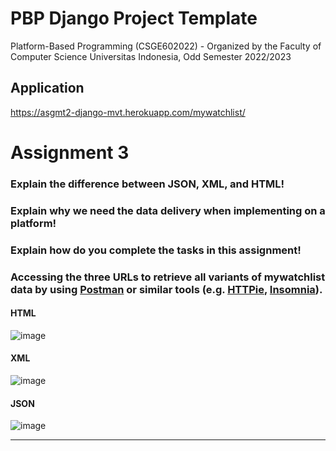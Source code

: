 # PBP Django Project Template

Platform-Based Programming (CSGE602022) - Organized by the Faculty of Computer Science Universitas Indonesia, Odd Semester 2022/2023

## Application
https://asgmt2-django-mvt.herokuapp.com/mywatchlist/

# Assignment 3
### Explain the difference between JSON, XML, and HTML!


### Explain why we need the data delivery when implementing on a platform!


### Explain how do you complete the tasks in this assignment!


### Accessing the three URLs to retrieve all variants of mywatchlist data by using [Postman](https://www.postman.com/) or similar tools (e.g. [HTTPie](https://httpie.io/product), [Insomnia](https://insomnia.rest/)).
#### HTML
![image](https://user-images.githubusercontent.com/108500770/191486231-245249b5-5654-4127-8a28-54041a2050a0.png)
#### XML
![image](https://user-images.githubusercontent.com/108500770/191486315-0df18279-34b6-4237-8093-d76209943003.png)
#### JSON
![image](https://user-images.githubusercontent.com/108500770/191486378-4e891890-a9e3-47cd-9737-d7291a1b822e.png)
<br>
<hr>
